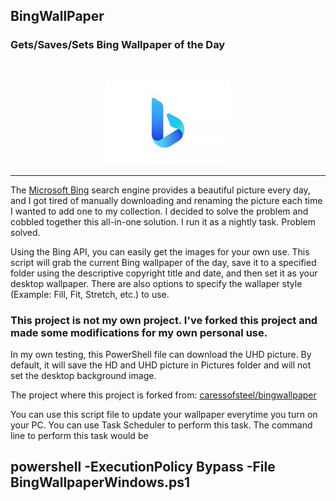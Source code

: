 ## BingWallPaper
### Gets/Saves/Sets Bing Wallpaper of the Day
<br />
<p align="center">
  <img src="images/microsoft-bing-logo.jpg">
</p>

---
The [Microsoft Bing](bing.com) search engine provides a beautiful picture every day, and I got tired of manually downloading and renaming the picture each time I wanted to add one to my collection. I decided to solve the problem and cobbled together this all-in-one solution. I run it as a nightly task. Problem solved.

Using the Bing API, you can easily get the images for your own use. This script will grab the current Bing wallpaper of the day, save it to a specified folder using the descriptive copyright title and date, and then set it as your desktop wallpaper. There are also options to specify the wallaper style (Example: Fill, Fit, Stretch, etc.) to use.

### This project is not my own project. I've forked this project and made some modifications for my own personal use.
In my own testing, this PowerShell file can download the UHD picture. By default, it will save the HD and UHD picture in Pictures folder and will not set the desktop background image.

The project where this project is forked from: [caressofsteel/bingwallpaper](https://github.com/caressofsteel/bingwallpaper)

You can use this script file to update your wallpaper everytime you turn on your PC. You can use Task Scheduler to perform this task. The command line to perform this task would be

## powershell -ExecutionPolicy Bypass -File BingWallpaperWindows.ps1
